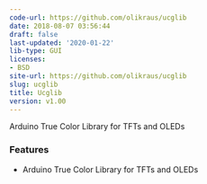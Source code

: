```yaml
---
code-url: https://github.com/olikraus/ucglib
date: 2018-08-07 03:56:44
draft: false
last-updated: '2020-01-22'
lib-type: GUI
licenses:
- BSD
site-url: https://github.com/olikraus/ucglib
slug: ucglib
title: Ucglib
version: v1.00
---
```

Arduino True Color Library for TFTs and OLEDs

<!--more-->

### Features
- Arduino True Color Library for TFTs and OLEDs
